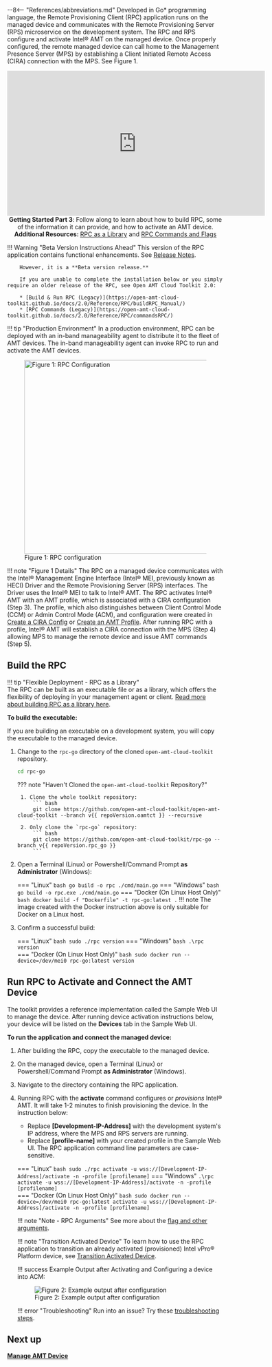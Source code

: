--8<-- "References/abbreviations.md"
Developed in Go* programming language, the Remote Provisioning Client (RPC) application runs on the managed device and communicates with the Remote Provisioning Server (RPS) microservice on the development system. The RPC and RPS configure and activate Intel® AMT on the managed device. Once properly configured, the remote managed device can call home to the Management Presence Server (MPS) by establishing a Client Initiated Remote Access (CIRA) connection with the MPS. See Figure 1.

<div style="text-align:center;">
  <iframe width="600" height="337" src="https://www.youtube.com/embed/z9Ia317L0Kk" title="YouTube video player" frameborder="0" allow="accelerometer; autoplay; clipboard-write; encrypted-media; gyroscope; picture-in-picture" allowfullscreen></iframe>
  <figcaption><b>Getting Started Part 3</b>: Follow along to learn about how to build RPC, some of the information it can provide, and how to activate an AMT device. <b>Additional Resources: </b><a href="../../Reference/RPC/libraryRPC">RPC as a Library</a> and <a href="../../Reference/RPC/commandsRPC">RPC Commands and Flags</a></figcaption>
</div>

!!! Warning "Beta Version Instructions Ahead"
        This version of the RPC application contains functional enhancements. See [Release Notes](../release-notes.md).

        However, it is a **Beta version release.** 
        
        If you are unable to complete the installation below or you simply require an older release of the RPC, see Open AMT Cloud Toolkit 2.0:

        * [Build & Run RPC (Legacy)](https://open-amt-cloud-toolkit.github.io/docs/2.0/Reference/RPC/buildRPC_Manual/)
        * [RPC Commands (Legacy)](https://open-amt-cloud-toolkit.github.io/docs/2.0/Reference/RPC/commandsRPC/)


!!! tip "Production Environment"
        In a production environment, RPC can be deployed with an in-band manageability agent to distribute it to the fleet of AMT devices. The in-band manageability agent can invoke RPC to run and activate the AMT devices.


<figure class="figure-image">
<img width="800" height="450" src="..\..\assets\images\RPC_Overview.png" alt="Figure 1: RPC Configuration">
<figcaption>Figure 1: RPC configuration</figcaption>
</figure>

!!! note "Figure 1 Details"
    The RPC on a managed device communicates with the Intel® Management Engine Interface (Intel® MEI, previously known as HECI) Driver and the Remote Provisioning Server (RPS) interfaces. The Driver uses the Intel® MEI to talk to Intel® AMT. The RPC activates Intel® AMT with an AMT profile, which is associated with a CIRA configuration (Step 3). The profile, which also distinguishes between Client Control Mode (CCM) or Admin Control Mode (ACM), and configuration were created in [Create a CIRA Config](../GetStarted/createCIRAConfig.md) or [Create an AMT Profile](../GetStarted/createProfileACM.md). After running RPC with a profile, Intel® AMT will establish a CIRA connection with the MPS (Step 4) allowing MPS to manage the remote device and issue AMT commands (Step 5).

##  Build the RPC

!!! tip "Flexible Deployment - RPC as a Library"  
        The RPC can be built as an executable file or as a library, which offers the flexibility of deploying in your management agent or client. [Read more about building RPC as a library here](../../Reference/RPC/libraryRPC/).

**To build the executable:**

If you are building an executable on a development system, you will copy the executable to the managed device. 

1. Change to the `rpc-go` directory of the cloned `open-amt-cloud-toolkit` repository.
   
    ``` bash
    cd rpc-go
    ```
    ??? note "Haven't Cloned the `open-amt-cloud-toolkit` Repository?"

        1. Clone the whole toolkit repository:
            ``` bash
            git clone https://github.com/open-amt-cloud-toolkit/open-amt-cloud-toolkit --branch v{{ repoVersion.oamtct }} --recursive
            ```
        2. Only clone the `rpc-go` repository:
            ``` bash
            git clone https://github.com/open-amt-cloud-toolkit/rpc-go --branch v{{ repoVersion.rpc_go }}
            ```

2. Open a Terminal (Linux) or Powershell/Command Prompt **as Administrator** (Windows):

    === "Linux"
        ``` bash
        go build -o rpc ./cmd/main.go
        ```
    === "Windows"
        ``` bash
        go build -o rpc.exe ./cmd/main.go
        ```
    === "Docker (On Linux Host Only)"
        ``` bash
        docker build -f "Dockerfile" -t rpc-go:latest .
        ```
        !!! note
            The image created with the Docker instruction above is only suitable for Docker on a Linux host. 

3. Confirm a successful build:

    === "Linux"
        ``` bash
        sudo ./rpc version
        ```
    === "Windows"
        ``` bash
        .\rpc version
        ```        
    === "Docker (On Linux Host Only)"
        ``` bash
        sudo docker run --device=/dev/mei0 rpc-go:latest version
        ```

## Run RPC to Activate and Connect the AMT Device

The toolkit provides a reference implementation called the Sample Web UI to manage the device. After running device activation instructions below, your device will be listed on the **Devices** tab in the Sample Web UI. 

**To run the application and connect the managed device:**

1. After building the RPC, copy the executable to the managed device.
   
2. On the managed device, open a Terminal (Linux) or Powershell/Command Prompt **as Administrator** (Windows).

3. Navigate to the directory containing the RPC application. 

4. Running RPC with the **activate** command configures or *provisions* Intel® AMT. It will take 1-2 minutes to finish provisioning the device. 
     In the instruction below:

    - Replace **[Development-IP-Address]** with the development system's IP address, where the MPS and RPS servers are running.
    - Replace **[profile-name]** with your created profile in the Sample Web UI. The RPC application command line parameters are case-sensitive.

    === "Linux"
        ``` bash
        sudo ./rpc activate -u wss://[Development-IP-Address]/activate -n -profile [profilename]
        ```
    === "Windows"
        ```
        .\rpc activate -u wss://[Development-IP-Address]/activate -n -profile [profilename]
        ```        
    === "Docker (On Linux Host Only)"
        ``` bash
        sudo docker run --device=/dev/mei0 rpc-go:latest activate -u wss://[Development-IP-Address]/activate -n -profile [profilename]
        ```

    !!! note "Note - RPC Arguments"
        See more about the [flag and other arguments](../Reference/RPC/commandsRPC.md).

    !!! note "Transition Activated Device"
        To learn how to use the RPC application to transition an already activated (provisioned) Intel vPro® Platform device, see [Transition Activated Device](../Reference/RPC/buildRPC_Manual.md#transition-activated-device).


    !!! success
        Example Output after Activating and Configuring a device into ACM:
        <figure class="figure-image">
        <img src="..\..\assets\images\RPC_Success.png" alt="Figure 2: Example output after configuration">
        <figcaption>Figure 2: Example output after configuration</figcaption>
        </figure>


    !!! error "Troubleshooting"
        Run into an issue? Try these [troubleshooting steps](../Reference/troubleshooting.md).
         

## Next up
**[Manage AMT Device](../GetStarted/manageDevice.md)**
